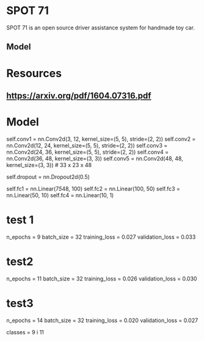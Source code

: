 # SPOT 71
SPOT 71 is an open source driver assistance system for handmade toy car.

## Model



# Resources
## https://arxiv.org/pdf/1604.07316.pdf


# Model

self.conv1 = nn.Conv2d(3, 12, kernel_size=(5, 5), stride=(2, 2))
self.conv2 = nn.Conv2d(12, 24, kernel_size=(5, 5), stride=(2, 2))
self.conv3 = nn.Conv2d(24, 36, kernel_size=(5, 5), stride=(2, 2))
self.conv4 = nn.Conv2d(36, 48, kernel_size=(3, 3))
self.conv5 = nn.Conv2d(48, 48, kernel_size=(3, 3))                  # 33 x 23 x 48

self.dropout = nn.Dropout2d(0.5)

self.fc1 = nn.Linear(7*5*48, 100)
self.fc2 = nn.Linear(100, 50)
self.fc3 = nn.Linear(50, 10)
self.fc4 = nn.Linear(10, 1)

# test 1
n_epochs = 9
batch_size = 32
training_loss = 0.027
validation_loss = 0.033

# test2
n_epochs = 11
batch_size = 32
training_loss = 0.026
validation_loss = 0.030

# test3
n_epochs = 14
batch_size = 32
training_loss = 0.020
validation_loss = 0.027

classes = 9 i 11